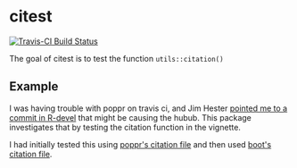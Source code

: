 # citest

[![Travis-CI Build Status](https://travis-ci.org/zkamvar/citest.svg?branch=master)](https://travis-ci.org/zkamvar/citest)

The goal of citest is to test the function `utils::citation()`

## Example

I was having trouble with poppr on travis ci, and Jim Hester
[pointed me to a commit in R-devel][hester] that might be causing the 
hubub. This package investigates that by testing the citation
function in the vignette.

I had initially tested this using [poppr's citation file](https://github.com/grunwaldlab/poppr/blob/master/inst/CITATION)
and then used [boot's citation file](https://github.com/cran/boot/blob/master/inst/CITATION).

[hester]: https://github.com/travis-ci/travis-ci/issues/7549#issuecomment-290776302

